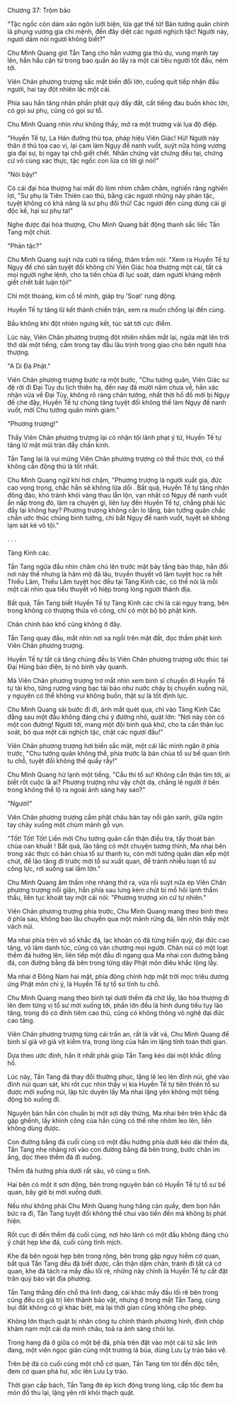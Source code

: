 




Chương 37: Trộm bảo


"Tặc ngốc còn dám xảo ngôn lưỡi biện, lừa gạt thế tử! Bản tướng quân chính là phụng vương gia chi mệnh, đến đây diệt các ngươi nghịch tặc! Người này, ngươi dám nói ngươi không biết?"

Chu Minh Quang giơ Tần Tang cho hắn vương gia thủ dụ, vung mạnh tay lên, hắn hầu cận từ trong bao quần áo lấy ra một cái tiêu người tốt đầu, ném tới.

Viên Chân phương trượng sắc mặt biến đổi lớn, cuống quít tiếp nhận đầu người, hai tay đột nhiên lắc một cái.

Phía sau hắn tăng nhân phần phật quỳ đầy đất, cất tiếng đau buồn khóc lớn, có gọi sư phụ, cũng có gọi sư tổ.

Chu Minh Quang nhìn như không thấy, mở ra một trương vải lụa độ điệp.

"Huyền Tế tự, La Hán đường thủ tọa, pháp hiệu Viên Giác! Hừ! Người này thân ở thủ tọa cao vị, lại cam làm Ngụy đế nanh vuốt, suýt nữa hỏng vương gia đại sự, bị ngay tại chỗ giết chết. Nhân chứng vật chứng đều tại, chứng cứ vô cùng xác thực, tặc ngốc con lừa có lời gì nói!"

"Nói bậy!"

Có cái đại hòa thượng hai mắt đỏ lòm nhìm chằm chằm, nghiến răng nghiến lợi, "Sư phụ là Tiên Thiên cao thủ, bằng các ngươi những này phản tặc, tuyệt không có khả năng là sư phụ đối thủ! Các ngươi đến cùng dùng cái gì độc kế, hại sư phụ ta!"

Nghe được đại hòa thượng, Chu Minh Quang bất động thanh sắc liếc Tần Tang một chút.

"Phản tặc?"

Chu Minh Quang suýt nữa cười ra tiếng, thâm trầm nói: "Xem ra Huyền Tế tự Ngụy đế chó săn tuyệt đối không chỉ Viên Giác hòa thượng một cái, tất cả mọi người nghe lệnh, cho ta tiến chùa đi lục soát, dám người kháng mệnh giết chết bất luận tội!"

Chỉ một thoáng, kim cổ tề minh, giáp trụ 'Soạt' rung động.

Huyền Tế tự tăng lữ kết thành chiến trận, xem ra muốn chống lại đến cùng.

Bầu không khí đột nhiên ngưng kết, túc sát tới cực điểm.

Lúc này, Viên Chân phương trượng đột nhiên nhắm mắt lại, ngửa mặt lên trời thở dài một tiếng, cầm trong tay đầu lâu trịnh trọng giao cho bên người hòa thượng.

"A Di Đà Phật."

Viên Chân phương trượng bước ra một bước, "Chu tướng quân, Viên Giác sư đệ rời đi Đại Tùy du lịch thiên hạ, đến nay đã mười năm chưa về, hắn xác nhận vừa về Đại Tùy, không rõ ràng chân tướng, nhất thời hồ đồ mới bị Ngụy đế che đậy, Huyền Tế tự chúng tăng tuyệt đối không thể làm Ngụy đế nanh vuốt, mời Chu tướng quân minh giám."

"Phương trượng!"

Thấy Viên Chân phương trượng lại có nhận tội lãnh phạt ý tứ, Huyền Tế tự tăng lữ mặt mũi tràn đầy chấn kinh.

Tần Tang lại là vui mừng Viên Chân phương trượng có thể thức thời, có thể không cần động thủ là tốt nhất.

Chu Minh Quang ngữ khí hơi chậm, "Phương trượng là người xuất gia, đức cao vọng trọng, chắc hẳn sẽ không lừa dối . Bất quá, Huyền Tế tự tăng nhân đông đảo, khó tránh khỏi vàng thau lẫn lộn, vạn nhất có Ngụy đế nanh vuốt ẩn nấp trong đó, làm ra chuyện gì, liên luỵ đến Huyền Tế tự, chẳng phải lúc đấy lại không hay? Phương trượng không cần lo lắng, bản tướng quân chắc chắn ước thúc chúng binh tướng, chỉ bắt Ngụy đế nanh vuốt, tuyệt sẽ không lạm sát kẻ vô tội."

. . .

Tàng Kinh các.

Tần Tang ngửa đầu nhìn chăm chú lên trước mặt bảy tầng bảo tháp, hắn đối nơi này thế nhưng là hâm mộ đã lâu, truyền thuyết võ lâm tuyệt học ra hết Thiếu Lâm, Thiếu Lâm tuyệt học đều tại Tàng Kinh các, có thể nói là mỗi một cái nhìn qua tiểu thuyết võ hiệp trong lòng người thánh địa.

Bất quá, Tần Tang biết Huyền Tế tự Tàng Kinh các chỉ là cái ngụy trang, bên trong không có thượng thừa võ công, chỉ có một bộ bộ phật kinh.

Chân chính bảo khố cũng không ở đây.

Tần Tang quay đầu, mắt nhìn nơi xa ngồi trên mặt đất, đọc thầm phật kinh Viên Chân phương trượng.

Huyền Tế tự tất cả tăng chúng đều bị Viên Chân phương trượng ước thúc tại Đại Hùng bảo điện, bị nỏ binh vây quanh.

Mà Viên Chân phương trượng trơ mắt nhìn xem binh sĩ chuyển đi Huyền Tế tự tài kho, từng rương vàng bạc tài bảo như nước chảy bị chuyển xuống núi, y nguyên có thể không vui không buồn, thật sự là tốt định lực.

Chu Minh Quang sải bước đi đi, ánh mắt quét qua, chỉ vào Tàng Kinh Các đằng sau một đầu không đáng chú ý đường nhỏ, quát lớn: "Nơi này còn có một con đường! Người tới, mang một đội binh quá khứ, cho ta cẩn thận lục soát, bỏ qua một cái nghịch tặc, chặt các ngươi đầu!"

Viên Chân phương trượng hơi biến sắc mặt, một cái lắc mình ngăn ở phía trước, "Chu tướng quân không thể, phía trước là bản chùa tổ sư bế quan tĩnh tu chỗ, tuyệt đối không thể quấy rầy!"

Chu Minh Quang hừ lạnh một tiếng, "Cẩu thí tổ sư! Không cẩn thận tìm tới, ai biết rốt cuộc là ai? Phương trượng như vậy chột dạ, chẳng lẽ người ở bên trong không thể lộ ra ngoài ánh sáng hay sao?"

"Ngươi!"

Viên Chân phương trượng cầm phật châu bàn tay nổi gân xanh, giữa ngón tay chảy xuống một chùm mảnh gỗ vụn.

"Tốt! Tốt! Tốt! Liền mời Chu tướng quân cẩn thận điều tra, tẩy thoát bản chùa oan khuất ! Bất quá, lão tăng có một chuyện tương thỉnh, Ma nhai bên trong xác thực có bản chùa tổ sư thanh tu, còn mời tướng quân dàn xếp một chút, để lão tăng đi trước mời tổ sư xuất quan, để tránh nhiễu loạn tổ sư công lực, rơi xuống sai lầm lớn."

Chu Minh Quang âm thầm nhẹ nhàng thở ra, vừa rồi suýt nữa ép Viên Chân phương trượng nổi giận, hắn phía sau lưng kém chút bị mồ hôi lạnh thẩm thấu, liên tục khoát tay một cái nói: "Phương trượng xin cứ tự nhiên."

Viên Chân phương trượng phía trước, Chu Minh Quang mang theo binh theo ở phía sau, không bao lâu chuyển qua một mảnh rừng đá, liền nhìn thấy một vách núi.

Ma nhai phía trên vô số khắc đá, lạc khoản có đã từng hiển quý, đại đức cao tăng, võ lâm danh túc, cũng có văn chương mọi người. Chân núi có một loạt thềm đá hướng lên, liên tiếp một đầu đi ngang qua Ma nhai con đường bằng đá, con đường bằng đá bên trong từng dãy Phật môn điêu khắc lộng lẫy.

Ma nhai ở Đông Nam hai mặt, phía đông chính hợp mặt trời mọc triêu dương ứng Phật môn chi ý, là Huyền Tế tự tổ sư tĩnh tu chỗ.

Chu Minh Quang mang theo binh tại dưới thềm đá chờ lấy, lão hòa thượng đi lên đem từng vị tổ sư mời xuống tới, phần lớn đều là hình dung tiều tụy lão tăng, trong đó có đỉnh tiêm cao thủ, cũng có không thông võ nghệ đại đức cao tăng.

Viên Chân phương trượng từng cái trấn an, rất là vất vả, Chu Minh Quang để binh sĩ giả vờ giả vịt kiểm tra, trong lòng của hắn im lặng tính toán thời gian.

Dựa theo ước định, hắn ít nhất phải giúp Tần Tang kéo dài một khắc đồng hồ.

Lúc này, Tần Tang đã thay đổi thường phục, lặng lẽ leo lên đỉnh núi, ghé vào đỉnh núi quan sát, khi rốt cục nhìn thấy vị kia Huyền Tế tự tiên thiên tổ sư được mời xuống núi, lập tức duyên lấy Ma nhai lặng yên không một tiếng động bò xuống đi.

Nguyên bản hắn còn chuẩn bị một sợi dây thừng, Ma nhai bên trên khắc đá gập ghềnh, lấy khinh công của hắn cũng có thể nhẹ nhõm leo lên, liền không dùng được.

Con đường bằng đá cuối cùng có một đầu hướng phía dưới kéo dài thềm đá, Tần Tang nhẹ nhàng rơi vào con đường bằng đá bên trong, bước chân im ắng, dọc theo thềm đá đi xuống.

Thềm đá hướng phía dưới rất sâu, vô cùng u tĩnh.

Hai bên có một ít sơn động, bên trong nguyên bản có Huyền Tế tự tổ sư bế quan, bây giờ bị mời xuống dưới.

Nếu như không phải Chu Minh Quang hung hăng càn quấy, đem bọn hắn bức ra đi, Tần Tang tuyệt đối không thể chui vào tiến đến mà không bị phát hiện.

Rốt cục đi đến thềm đá cuối cùng, nơi hẻo lánh có một đầu không đáng chú ý chật hẹp khe đá, cuối cùng tĩnh mịch.

Khe đá bên ngoài hẹp bên trong rộng, bên trong gặp nguy hiểm cơ quan, bất quá Tần Tang đều đã biết được, cẩn thận dậm chân, tránh đi tất cả cơ quan, khe đá tách ra mấy đầu lối rẽ, những này chính là Huyền Tế tự cất đặt trân quý bảo vật địa phương.

Tần Tang thẳng đến chỗ thả linh đang, cái khác mấy đầu lối rẽ bên trong cũng đều có giá trị liên thành bảo vật, nhưng ở trong mắt Tần Tang, cùng bụi đất không có gì khác biệt, mà lại thời gian cũng không cho phép.

Không lớn thạch quật bị nhân công tu chỉnh thành phương hình, đỉnh chóp khảm nạm một cái dạ minh châu, toả ra ánh sáng chói lọi.

Trong hang đá ở giữa có một bệ đá, phía trên đặt vào một cái tử sắc linh đang, một viên ngọc giản cùng một trương lá bùa, dùng Lưu Ly tráo bảo vệ.

Trên bệ đá có cuối cùng một chỗ cơ quan, Tần Tang tìm tòi đến độc tiễn, đem cơ quan phá hư, xốc lên Lưu Ly tráo.

Thời gian cấp bách, Tần Tang đè ép kích động trong lòng, cấp tốc đem ba món đồ thu lại, lặng yên rời khỏi thạch quật.




